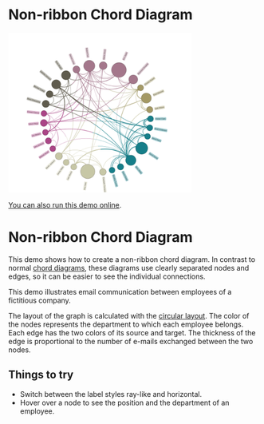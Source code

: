 # Non-ribbon Chord Diagram

<img src="../../resources/image/chord-diagram-non-ribbon.png" alt="demo-thumbnail" height="320"/>

[You can also run this demo online](https://live.yworks.com/demos/complete/chord-diagram-non-ribbon/index.html).

# Non-ribbon Chord Diagram

This demo shows how to create a non-ribbon chord diagram. In contrast to normal [chord diagrams](../chord-diagram/), these diagrams use clearly separated nodes and edges, so it can be easier to see the individual connections.

This demo illustrates email communication between employees of a fictitious company.

The layout of the graph is calculated with the [circular layout](https://docs.yworks.com/yfileshtml/#/dguide/circular_layout#circular_layout). The color of the nodes represents the department to which each employee belongs. Each edge has the two colors of its source and target. The thickness of the edge is proportional to the number of e-mails exchanged between the two nodes.

## Things to try

- Switch between the label styles ray-like and horizontal.
- Hover over a node to see the position and the department of an employee.
